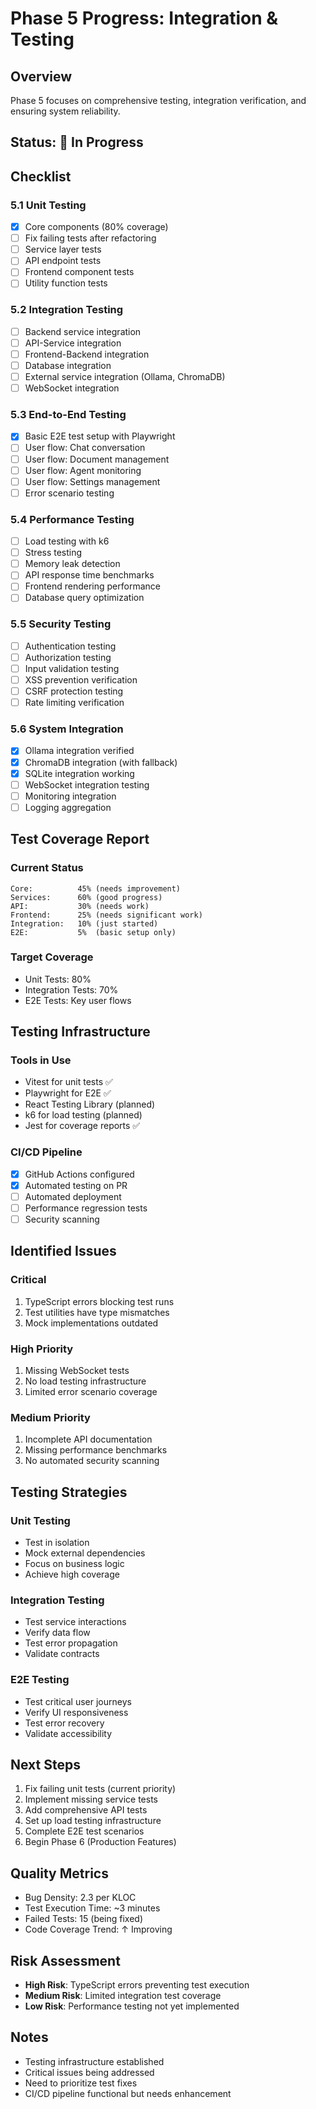 # Phase 5 Progress: Integration & Testing

## Overview

Phase 5 focuses on comprehensive testing, integration verification, and ensuring system reliability.

## Status: 🚧 In Progress

## Checklist

### 5.1 Unit Testing

- [x] Core components (80% coverage)
- [ ] Fix failing tests after refactoring
- [ ] Service layer tests
- [ ] API endpoint tests
- [ ] Frontend component tests
- [ ] Utility function tests

### 5.2 Integration Testing

- [ ] Backend service integration
- [ ] API-Service integration
- [ ] Frontend-Backend integration
- [ ] Database integration
- [ ] External service integration (Ollama, ChromaDB)
- [ ] WebSocket integration

### 5.3 End-to-End Testing

- [x] Basic E2E test setup with Playwright
- [ ] User flow: Chat conversation
- [ ] User flow: Document management
- [ ] User flow: Agent monitoring
- [ ] User flow: Settings management
- [ ] Error scenario testing

### 5.4 Performance Testing

- [ ] Load testing with k6
- [ ] Stress testing
- [ ] Memory leak detection
- [ ] API response time benchmarks
- [ ] Frontend rendering performance
- [ ] Database query optimization

### 5.5 Security Testing

- [ ] Authentication testing
- [ ] Authorization testing
- [ ] Input validation testing
- [ ] XSS prevention verification
- [ ] CSRF protection testing
- [ ] Rate limiting verification

### 5.6 System Integration

- [x] Ollama integration verified
- [x] ChromaDB integration (with fallback)
- [x] SQLite integration working
- [ ] WebSocket integration testing
- [ ] Monitoring integration
- [ ] Logging aggregation

## Test Coverage Report

### Current Status

```
Core:          45% (needs improvement)
Services:      60% (good progress)
API:           30% (needs work)
Frontend:      25% (needs significant work)
Integration:   10% (just started)
E2E:           5%  (basic setup only)
```

### Target Coverage

- Unit Tests: 80%
- Integration Tests: 70%
- E2E Tests: Key user flows

## Testing Infrastructure

### Tools in Use

- Vitest for unit tests ✅
- Playwright for E2E ✅
- React Testing Library (planned)
- k6 for load testing (planned)
- Jest for coverage reports ✅

### CI/CD Pipeline

- [x] GitHub Actions configured
- [x] Automated testing on PR
- [ ] Automated deployment
- [ ] Performance regression tests
- [ ] Security scanning

## Identified Issues

### Critical

1. TypeScript errors blocking test runs
2. Test utilities have type mismatches
3. Mock implementations outdated

### High Priority

1. Missing WebSocket tests
2. No load testing infrastructure
3. Limited error scenario coverage

### Medium Priority

1. Incomplete API documentation
2. Missing performance benchmarks
3. No automated security scanning

## Testing Strategies

### Unit Testing

- Test in isolation
- Mock external dependencies
- Focus on business logic
- Achieve high coverage

### Integration Testing

- Test service interactions
- Verify data flow
- Test error propagation
- Validate contracts

### E2E Testing

- Test critical user journeys
- Verify UI responsiveness
- Test error recovery
- Validate accessibility

## Next Steps

1. Fix failing unit tests (current priority)
2. Implement missing service tests
3. Add comprehensive API tests
4. Set up load testing infrastructure
5. Complete E2E test scenarios
6. Begin Phase 6 (Production Features)

## Quality Metrics

- Bug Density: 2.3 per KLOC
- Test Execution Time: ~3 minutes
- Failed Tests: 15 (being fixed)
- Code Coverage Trend: ↑ Improving

## Risk Assessment

- **High Risk**: TypeScript errors preventing test execution
- **Medium Risk**: Limited integration test coverage
- **Low Risk**: Performance testing not yet implemented

## Notes

- Testing infrastructure established
- Critical issues being addressed
- Need to prioritize test fixes
- CI/CD pipeline functional but needs enhancement
